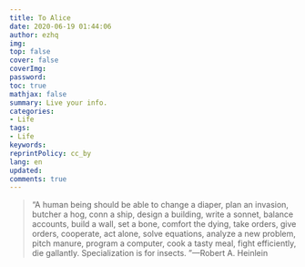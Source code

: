 ```yaml
---
title: To Alice
date: 2020-06-19 01:44:06
author: ezhq
img:
top: false
cover: false
coverImg:
password:
toc: true
mathjax: false
summary: Live your info.
categories:
- Life
tags:
- Life
keywords:
reprintPolicy: cc_by
lang: en
updated:
comments: true
---
```


> “A human being should be able to change a diaper, plan an invasion, butcher a hog, conn a ship, design a building, write a sonnet, balance accounts, build a wall, set a bone, comfort the dying, take orders, give orders, cooperate, act alone, solve equations, analyze a new problem, pitch manure, program a computer, cook a tasty meal, fight efficiently, die gallantly. Specialization is for insects. ”—Robert A. Heinlein